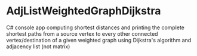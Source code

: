 # AdjListWeightedGraphDijkstra

C# console app computing shortest distances and printing the complete shortest paths from a source vertex to every other connected vertex/destination of a given weighted graph using Dijkstra's algorithm and adjacency list (not matrix)
